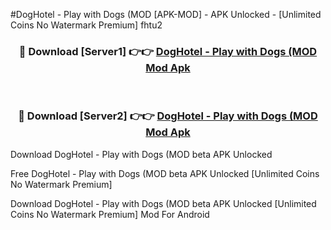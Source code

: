 #DogHotel - Play with Dogs (MOD [APK-MOD] - APK Unlocked - [Unlimited Coins No Watermark Premium] fhtu2



<div align="center">

<h3>🔴 Download [Server1] 👉👉 <a href="https://momento.my/?title=DogHotel_-_Play_with_Dogs_(MOD">DogHotel - Play with Dogs (MOD Mod Apk</a></h3><br>

<h3>🔴 Download [Server2] 👉👉 <a href="https://momento.my/?title=DogHotel_-_Play_with_Dogs_(MOD">DogHotel - Play with Dogs (MOD Mod Apk</a></h3>
</div>



Download DogHotel - Play with Dogs (MOD beta APK Unlocked

Free DogHotel - Play with Dogs (MOD beta APK Unlocked [Unlimited Coins No Watermark Premium]

Download DogHotel - Play with Dogs (MOD beta APK Unlocked [Unlimited Coins No Watermark Premium] Mod For Android
